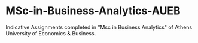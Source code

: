 # MSc-in-Business-Analytics-AUEB
Indicative Assignments completed in "Msc in Business Analytics" of Athens University of Economics &amp; Business.
